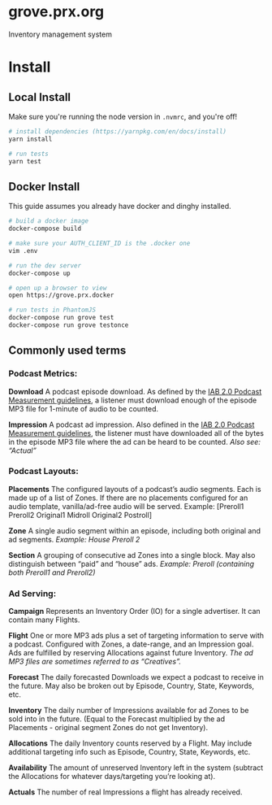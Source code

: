 # grove.prx.org

Inventory management system

# Install

## Local Install

Make sure you're running the node version in `.nvmrc`, and you're off!

```sh
# install dependencies (https://yarnpkg.com/en/docs/install)
yarn install

# run tests
yarn test
```

## Docker Install

This guide assumes you already have docker and dinghy installed.

```sh
# build a docker image
docker-compose build

# make sure your AUTH_CLIENT_ID is the .docker one
vim .env

# run the dev server
docker-compose up

# open up a browser to view
open https://grove.prx.docker

# run tests in PhantomJS
docker-compose run grove test
docker-compose run grove testonce

```

## Commonly used terms

### Podcast Metrics:

**Download**
A podcast episode download. As defined by the [IAB 2.0 Podcast Measurement guidelines](https://www.iab.com/wp-content/uploads/2017/12/Podcast_Measurement_v2-Final-Dec2017.pdf), a listener must download enough of the episode MP3 file for 1-minute of audio to be counted.

**Impression**
A podcast ad impression. Also defined in the [IAB 2.0 Podcast Measurement guidelines](https://www.iab.com/wp-content/uploads/2017/12/Podcast_Measurement_v2-Final-Dec2017.pdf), the listener must have downloaded all of the bytes in the episode MP3 file where the ad can be heard to be counted.
_Also see: “Actual”_

### Podcast Layouts:

**Placements**
The configured layouts of a podcast’s audio segments. Each is made up of a list of Zones. If there are no placements configured for an audio template, vanilla/ad-free audio will be served.
Example: [Preroll1 Preroll2 Original1 Midroll Original2 Postroll]

**Zone**
A single audio segment within an episode, including both original and ad segments.
_Example: House Preroll 2_

**Section**
A grouping of consecutive ad Zones into a single block. May also distinguish between “paid” and “house” ads.
_Example: Preroll (containing both Preroll1 and Preroll2)_

### Ad Serving:

**Campaign**
Represents an Inventory Order (IO) for a single advertiser. It can contain many Flights.

**Flight**
One or more MP3 ads plus a set of targeting information to serve with a podcast. Configured with Zones, a date-range, and an Impression goal.
Ads are fulfilled by reserving Allocations against future Inventory.
_The ad MP3 files are sometimes referred to as “Creatives”._

**Forecast**
The daily forecasted Downloads we expect a podcast to receive in the future. May also be broken out by Episode, Country, State, Keywords, etc.

**Inventory**
The daily number of Impressions available for ad Zones to be sold into in the future. (Equal to the Forecast multiplied by the ad Placements - original segment Zones do not get Inventory).

**Allocations**
The daily Inventory counts reserved by a Flight. May include additional targeting info such as Episode, Country, State, Keywords, etc.

**Availability**
The amount of unreserved Inventory left in the system (subtract the Allocations for whatever days/targeting you’re looking at).

**Actuals**
The number of real Impressions a flight has already received.

